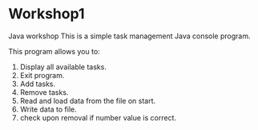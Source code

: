 # Workshop1
Java workshop
This is a simple task management Java console program.

This program allows you to:
1. Display all available tasks.
2. Exit program.
3. Add tasks.
4. Remove tasks.
5. Read and load data from the file on start.
6. Write data to file.
7. check upon removal if number value is correct. 